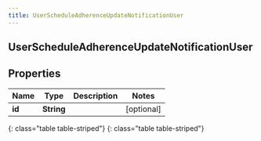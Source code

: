 ```yaml
---
title: UserScheduleAdherenceUpdateNotificationUser
---
```

## UserScheduleAdherenceUpdateNotificationUser


## Properties

| Name | Type | Description | Notes |
| ------------ | ------------- | ------------- | ------------- |
| **id** | **String** |  |  [optional] |
{: class="table table-striped"}
{: class="table table-striped"}



